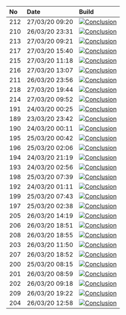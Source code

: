 | No  | Date           | Build                                                                                                                                                                    |
| :-- | :------------- | :----------------------------------------------------------------------------------------------------------------------------------------------------------------------- |
| 212 | 27/03/20 09:20 | [![Conclusion](https://img.shields.io/badge/build-pass-brightgreen)](https://github.com/e2e-boilerplate/webdriverio-typescript-ts-node-mocha-chai/actions/runs/64620116) |
| 210 | 26/03/20 23:31 | [![Conclusion](https://img.shields.io/badge/build-pass-brightgreen)](https://github.com/e2e-boilerplate/webdriverio-typescript-ts-node-mocha-chai/actions/runs/64309468) |
| 213 | 27/03/20 09:21 | [![Conclusion](https://img.shields.io/badge/build-pass-brightgreen)](https://github.com/e2e-boilerplate/webdriverio-typescript-ts-node-mocha-chai/actions/runs/64620905) |
| 217 | 27/03/20 15:40 | [![Conclusion](https://img.shields.io/badge/build-pass-brightgreen)](https://github.com/e2e-boilerplate/webdriverio-typescript-ts-node-mocha-chai/actions/runs/64861478) |
| 215 | 27/03/20 11:18 | [![Conclusion](https://img.shields.io/badge/build-pass-brightgreen)](https://github.com/e2e-boilerplate/webdriverio-typescript-ts-node-mocha-chai/actions/runs/64698273) |
| 216 | 27/03/20 13:07 | [![Conclusion](https://img.shields.io/badge/build-pass-brightgreen)](https://github.com/e2e-boilerplate/webdriverio-typescript-ts-node-mocha-chai/actions/runs/64773709) |
| 211 | 26/03/20 23:56 | [![Conclusion](https://img.shields.io/badge/build-pass-brightgreen)](https://github.com/e2e-boilerplate/webdriverio-typescript-ts-node-mocha-chai/actions/runs/64316350) |
| 218 | 27/03/20 19:44 | [![Conclusion](https://img.shields.io/badge/build-pass-brightgreen)](https://github.com/e2e-boilerplate/webdriverio-typescript-ts-node-mocha-chai/actions/runs/64985315) |
| 214 | 27/03/20 09:52 | [![Conclusion](https://img.shields.io/badge/build-pass-brightgreen)](https://github.com/e2e-boilerplate/webdriverio-typescript-ts-node-mocha-chai/actions/runs/64637356) |
| 191 | 24/03/20 00:25 | [![Conclusion](https://img.shields.io/badge/build-pass-brightgreen)](https://github.com/e2e-boilerplate/webdriverio-typescript-ts-node-mocha-chai/actions/runs/61951915) |
| 189 | 23/03/20 23:42 | [![Conclusion](https://img.shields.io/badge/build-pass-brightgreen)](https://github.com/e2e-boilerplate/webdriverio-typescript-ts-node-mocha-chai/actions/runs/61932786) |
| 190 | 24/03/20 00:11 | [![Conclusion](https://img.shields.io/badge/build-pass-brightgreen)](https://github.com/e2e-boilerplate/webdriverio-typescript-ts-node-mocha-chai/actions/runs/61947797) |
| 195 | 25/03/20 00:42 | [![Conclusion](https://img.shields.io/badge/build-pass-brightgreen)](https://github.com/e2e-boilerplate/webdriverio-typescript-ts-node-mocha-chai/actions/runs/62739906) |
| 196 | 25/03/20 02:06 | [![Conclusion](https://img.shields.io/badge/build-pass-brightgreen)](https://github.com/e2e-boilerplate/webdriverio-typescript-ts-node-mocha-chai/actions/runs/62775694) |
| 194 | 24/03/20 21:19 | [![Conclusion](https://img.shields.io/badge/build-pass-brightgreen)](https://github.com/e2e-boilerplate/webdriverio-typescript-ts-node-mocha-chai/actions/runs/62659744) |
| 193 | 24/03/20 02:56 | [![Conclusion](https://img.shields.io/badge/build-pass-brightgreen)](https://github.com/e2e-boilerplate/webdriverio-typescript-ts-node-mocha-chai/actions/runs/62011204) |
| 198 | 25/03/20 07:39 | [![Conclusion](https://img.shields.io/badge/build-pass-brightgreen)](https://github.com/e2e-boilerplate/webdriverio-typescript-ts-node-mocha-chai/actions/runs/62951487) |
| 192 | 24/03/20 01:11 | [![Conclusion](https://img.shields.io/badge/build-pass-brightgreen)](https://github.com/e2e-boilerplate/webdriverio-typescript-ts-node-mocha-chai/actions/runs/61971946) |
| 199 | 25/03/20 07:43 | [![Conclusion](https://img.shields.io/badge/build-pass-brightgreen)](https://github.com/e2e-boilerplate/webdriverio-typescript-ts-node-mocha-chai/actions/runs/62952844) |
| 197 | 25/03/20 02:38 | [![Conclusion](https://img.shields.io/badge/build-pass-brightgreen)](https://github.com/e2e-boilerplate/webdriverio-typescript-ts-node-mocha-chai/actions/runs/62788422) |
| 205 | 26/03/20 14:19 | [![Conclusion](https://img.shields.io/badge/build-pass-brightgreen)](https://github.com/e2e-boilerplate/webdriverio-typescript-ts-node-mocha-chai/actions/runs/64017211) |
| 206 | 26/03/20 18:51 | [![Conclusion](https://img.shields.io/badge/build-fail-red)](https://github.com/e2e-boilerplate/webdriverio-typescript-ts-node-mocha-chai/actions/runs/64174939)         |
| 208 | 26/03/20 18:55 | [![Conclusion](https://img.shields.io/badge/build-fail-red)](https://github.com/e2e-boilerplate/webdriverio-typescript-ts-node-mocha-chai/actions/runs/64176361)         |
| 203 | 26/03/20 11:50 | [![Conclusion](https://img.shields.io/badge/build-pass-brightgreen)](https://github.com/e2e-boilerplate/webdriverio-typescript-ts-node-mocha-chai/actions/runs/63911135) |
| 207 | 26/03/20 18:52 | [![Conclusion](https://img.shields.io/badge/build-fail-red)](https://github.com/e2e-boilerplate/webdriverio-typescript-ts-node-mocha-chai/actions/runs/64175205)         |
| 200 | 25/03/20 08:15 | [![Conclusion](https://img.shields.io/badge/build-pass-brightgreen)](https://github.com/e2e-boilerplate/webdriverio-typescript-ts-node-mocha-chai/actions/runs/62974227) |
| 201 | 26/03/20 08:59 | [![Conclusion](https://img.shields.io/badge/build-pass-brightgreen)](https://github.com/e2e-boilerplate/webdriverio-typescript-ts-node-mocha-chai/actions/runs/63793156) |
| 202 | 26/03/20 09:18 | [![Conclusion](https://img.shields.io/badge/build-pass-brightgreen)](https://github.com/e2e-boilerplate/webdriverio-typescript-ts-node-mocha-chai/actions/runs/63809758) |
| 209 | 26/03/20 19:22 | [![Conclusion](https://img.shields.io/badge/build-pass-brightgreen)](https://github.com/e2e-boilerplate/webdriverio-typescript-ts-node-mocha-chai/actions/runs/64192612) |
| 204 | 26/03/20 12:58 | [![Conclusion](https://img.shields.io/badge/build-fail-red)](https://github.com/e2e-boilerplate/webdriverio-typescript-ts-node-mocha-chai/actions/runs/63958592)         |